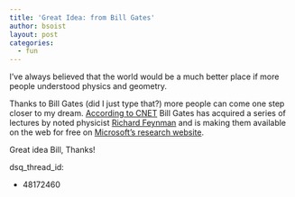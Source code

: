 ```yaml
---
title: 'Great Idea: from Bill Gates'
author: bsoist
layout: post
categories:
  - fun
---
```

I&#8217;ve always believed that the world would be a much better place if more people understood physics and geometry.

Thanks to Bill Gates (did I just type that?) more people can come one step closer to my dream. [According to CNET][1] Bill Gates has acquired a series of lectures by noted physicist [Richard Feynman][2] and is making them available on the web for free on [Microsoft&#8217;s research website][3].

Great idea Bill, Thanks!

 [1]: http://news.cnet.com/8301-13860_3-10286732-56.html
 [2]: http://en.wikipedia.org/wiki/Richard_Feynman
 [3]: http://research.microsoft.com/apps/tools/tuva/index.html
dsq_thread_id:
  - 48172460
